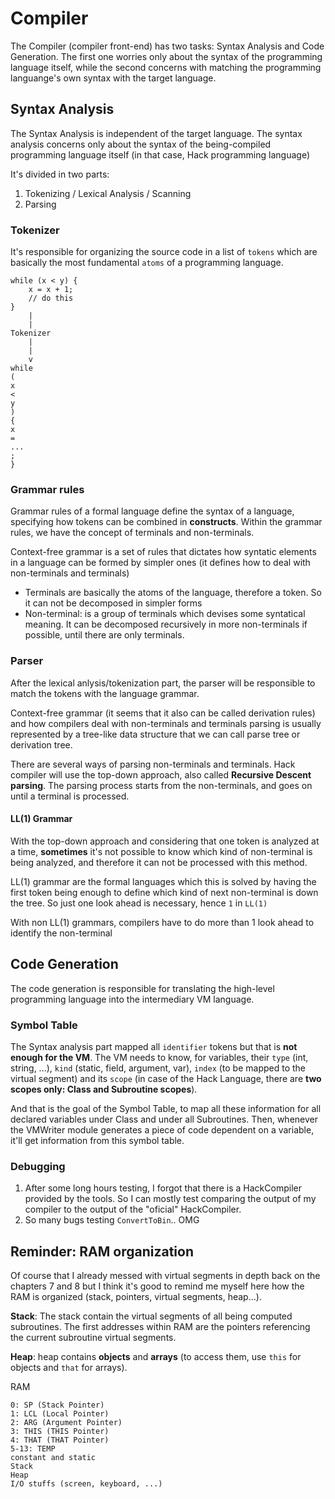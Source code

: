 # Compiler

The Compiler (compiler front-end) has two tasks: Syntax Analysis and Code Generation.
The first one worries only about the syntax of the programming language itself, while the
second concerns with matching the programming languange's own syntax with the target language.

## Syntax Analysis

The Syntax Analysis is independent of the target language. The syntax analysis concerns
only about the syntax of the being-compiled programming language itself (in that case, Hack 
programming language)

It's divided in two parts:
1. Tokenizing / Lexical Analysis / Scanning
2. Parsing

### Tokenizer

It's responsible for organizing the source code in a list of `tokens` which are basically
the most fundamental `atoms` of a programming language.

```
while (x < y) {
    x = x + 1;
    // do this
}
    |
    |
Tokenizer
    |
    |
    v
while
(
x
<
y
)
{
x
=
...
;
}
```

### Grammar rules

Grammar rules of a formal language define the syntax of a language, specifying how tokens can be combined in **constructs**.
Within the grammar rules, we have the concept of terminals and non-terminals. 

Context-free grammar is a set of rules that dictates how syntatic elements in a language can be formed by simpler ones
(it defines how to deal with non-terminals and terminals)

- Terminals are basically the atoms of the language, therefore a token. So it can not be decomposed in simpler forms
- Non-terminal: is a group of terminals which devises some syntatical meaning. It can be decomposed recursively in
more non-terminals if possible, until there are only terminals.

### Parser

After the lexical anlysis/tokenization part, the parser will be responsible to match the tokens
with the language grammar.

Context-free grammar (it seems that it also can be called derivation rules) and how compilers deal with 
non-terminals and terminals parsing is usually represented by a tree-like data structure that we can call 
parse tree or derivation tree.

There are several ways of parsing non-terminals and terminals. Hack compiler will use the top-down approach, also called
**Recursive Descent parsing**. The parsing process starts from the non-terminals, and goes on until a terminal is processed.

#### LL(1) Grammar

With the top-down approach and considering that one token is analyzed at a time, **sometimes** it's not possible to know 
which kind of non-terminal is being analyzed, and therefore it can not be processed with this method.

LL(1) grammar are the formal languages which this is solved by having the first token being enough to define which kind of next
non-terminal is down the tree. So just one look ahead is necessary, hence `1` in `LL(1)`

With non LL(1) grammars, compilers have to do more than 1 look ahead to identify the non-terminal

## Code Generation

The code generation is responsible for translating the high-level programming language into the intermediary VM language.

### Symbol Table

The Syntax analysis part mapped all `identifier` tokens but that is **not enough for the VM**. The VM needs to know, for variables,
their `type` (int, string, ...), `kind` (static, field, argument, var), `index` (to be mapped to the virtual segment) and its
`scope` (in case of the Hack Language, there are **two scopes only: Class and Subroutine scopes**).

And that is the goal of the Symbol Table, to map all these information for all declared variables under Class and under all 
Subroutines. Then, whenever the VMWriter module generates a piece of code dependent on a variable, it'll get information from
this symbol table.

### Debugging

1. After some long hours testing, I forgot that there is a HackCompiler provided by the tools. So I can mostly
test comparing the output of my compiler to the output of the "oficial" HackCompiler.
2. So many bugs testing `ConvertToBin`.. OMG

## Reminder: RAM organization

Of course that I already messed with virtual segments in depth back on the chapters 7 and 8 but I think it's good
to remind me myself here how the RAM is organized (stack, pointers, virtual segments, heap...).

**Stack**: The stack contain the virtual segments of all being computed subroutines. The first addresses within RAM are the pointers
referencing the current subroutine virtual segments.

**Heap**: heap contains **objects** and **arrays** (to access them, use `this` for objects and `that` for arrays).

RAM
```
0: SP (Stack Pointer)
1: LCL (Local Pointer)
2: ARG (Argument Pointer)
3: THIS (THIS Pointer)
4: THAT (THAT Pointer)
5-13: TEMP
constant and static
Stack
Heap
I/O stuffs (screen, keyboard, ...)
```
